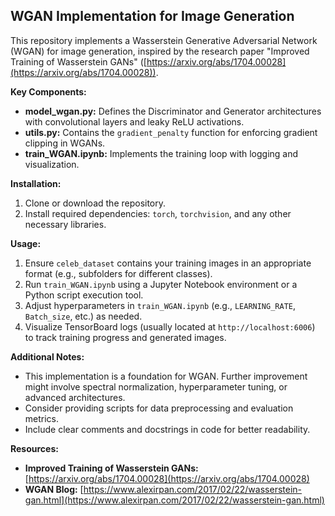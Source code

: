 ## WGAN Implementation for Image Generation

This repository implements a Wasserstein Generative Adversarial Network (WGAN) for image generation, inspired by the research paper "Improved Training of Wasserstein GANs" ([https://arxiv.org/abs/1704.00028](https://arxiv.org/abs/1704.00028)).

**Key Components:**

* **model_wgan.py:** Defines the Discriminator and Generator architectures with convolutional layers and leaky ReLU activations.
* **utils.py:** Contains the `gradient_penalty` function for enforcing gradient clipping in WGANs.
* **train_WGAN.ipynb:** Implements the training loop with logging and visualization.

**Installation:**

1. Clone or download the repository.
2. Install required dependencies: `torch`, `torchvision`, and any other necessary libraries.

**Usage:**

1. Ensure `celeb_dataset` contains your training images in an appropriate format (e.g., subfolders for different classes).
2. Run `train_WGAN.ipynb` using a Jupyter Notebook environment or a Python script execution tool.
3. Adjust hyperparameters in `train_WGAN.ipynb` (e.g., `LEARNING_RATE`, `Batch_size`, etc.) as needed.
4. Visualize TensorBoard logs (usually located at `http://localhost:6006`) to track training progress and generated images.

**Additional Notes:**

* This implementation is a foundation for WGAN. Further improvement might involve spectral normalization, hyperparameter tuning, or advanced architectures.
* Consider providing scripts for data preprocessing and evaluation metrics.
* Include clear comments and docstrings in code for better readability.

**Resources:**

* **Improved Training of Wasserstein GANs:** [https://arxiv.org/abs/1704.00028](https://arxiv.org/abs/1704.00028)
* **WGAN Blog:** [https://www.alexirpan.com/2017/02/22/wasserstein-gan.html](https://www.alexirpan.com/2017/02/22/wasserstein-gan.html)
